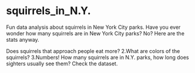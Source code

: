 # squirrels_in_N.Y.

Fun data analysis about squirrels in New York City parks.
Have you ever wonder how many squirrels are in New York City parks? No? Here are the stats anyway.

Does squirrels that approach people eat more? 2.What are colors of the squirrels? 3.Numbers! How many squirrels are in N.Y. parks, how long does sighters usually see them?
Check the dataset.

